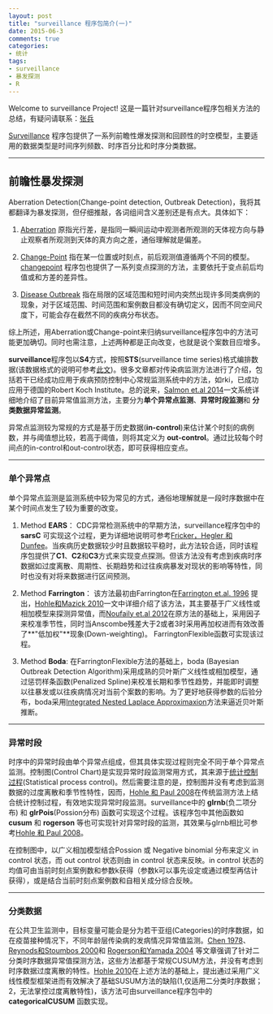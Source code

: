 ```yaml
---
layout: post
title: "surveillance 程序包简介(一)"
date: 2015-06-3
comments: true
categories: 
- 统计
tags:
- surveillance
- 暴发探测
- R
---
```


Welcome to surveillance Project! 这是一篇针对surveillance程序包相关方法的总结，有疑问请联系：[张兵](zhangbing4502431@outlook.com)

[Surveillance](http://surveillance.r-forge.r-project.org/) 程序包提供了一系列前瞻性爆发探测和回顾性的时空模型，主要适用的数据类型是时间序列频数、时序百分比和时序分类数据。

-----------------------------------------------------

## 前瞻性暴发探测

Aberration Detection(Change-point detection, Outbreak Detection)，我将其都翻译为暴发探测，但仔细推敲，各词组间含义差别还是有点大。具体如下： 
  
   1. [Aberration](http://baike.baidu.com/view/25914.htm?fromtitle=Aberration&fromid=8102429&type=syn) 原指光行差，是指同一瞬间运动中观测者所观测的天体视方向与静止观察者所观测到天体的真方向之差，通俗理解就是偏差。
  
  2. [Change-Point](http://baike.baidu.com/view/4399435.htm) 指在某一位置或时刻点，前后观测值遵循两个不同的模型。[changepoint](http://CRAN.R-project.org/package=changepoint) 程序包也提供了一系列变点探测的方法，主要依托于变点前后均值或和方差的差异性。
  
  3. [Disease Outbreak](http://baike.baidu.com/link?url=xnLkGt0RfVwftGje17US3jJHmST1IKCoS9qEZnJ9A-5eGQ8ms4GAgTp5mCstsGjYpzkRHpaZiJ6F8Gt7nHqQj_) 指在局限的区域范围和短时间内突然出现许多同类病例的现象，对于区域范围、时间范围和案例数目都没有确切定义，因而不同空间尺度下，可能会存在截然不同的疾病分布状态。  

  综上所述，用Aberration或Change-point来归纳surveillance程序包中的方法可能更加确切。同时也需注意，上述两种都是正向改变，也就是说个案数目应增多。

**surveillance**程序包以**S4**方式，按照**STS**(surveillance time series)格式编排数据(该数据格式的说明可参考[此文](http://arxiv.org/pdf/1411.1292v1.pdf))。很多文章都对传染病监测方法进行了介绍，包括若干已经成功应用于疾病预防控制中心常规监测系统中的方法，如rki，已成功应用于德国的Robert Koch Institute。总的说来，[Salmon et.al 2014](http://arxiv.org/abs/1411.1292)一文系统详细地介绍了目前异常值监测方法，主要分为**单个异常点监测**、**异常时段监测**和 **分类数据异常监测**。

异常点监测较为常规的方式是基于历史数据(**in-control**)来估计某个时刻的病例数，并与阈值想比较，若高于阈值，则将其定义为 **out-control**。通过比较每个时间点的in-control和out-control状态，即可获得相应变点。

---------------------------------------------------------------

### 单个异常点

单个异常点监测是监测系统中较为常见的方式，通俗地理解就是一段时序数据中在某个时间点发生了较为重要的改变。

   1. Method **EARS**： CDC异常检测系统中的早期方法，surveillance程序包中的 **sarsC** 可实现这个过程，更为详细地说明可参考[Fricker，Hegler 和 Dunfee](http://onlinelibrary.wiley.com/doi/10.1002/sim.3197/abstract)。当疾病历史数据较少时且数据较平稳时，此方法较合适，同时该程序包提供了**C1**、**C2**和**C3**方式来实现变点探测。但该方法没有考虑到疾病时序数据如过度离散、周期性、长期趋势和过往疾病暴发对现状的影响等特性，同时也没有对将来数据进行区间预测。
   
   2.  Method **Farrington**： 该方法最初由Farrington在[Farrington et.al. 1996](http://www.jstor.org/pss/2983331) 提出，[Hohle和Mazick 2010](http://www.statistik.lmu.de/~hoehle/pubs/hoehle_mazick2009-preprint.pdf)一文中详细介绍了该方法，其主要基于广义线性或相加模型来探测异常值，而[Noufaily et.al 2012](http://www.ncbi.nlm.nih.gov/pmc/articles/PMC3692796/)在原方法的基础上，采用因子来校准季节性，同时当Anscombe残差大于2或者3时采用再加权进而有效改善了**"低加权"**现象(Down-weighting)。 FarringtonFlexible函数可实现该过程。
   
   3. Method **Boda**: 在FarringtonFlexible方法的基础上，boda (Bayesian Outbreak Detection Algorithm)采用成熟的贝叶斯广义线性或相加模型，通过惩罚样条函数(Penalized Spline)来校准长期和季节性趋势，并能即时调整以往暴发或以往疾病情况对当前个案数的影响。为了更好地获得参数的后验分布，boda采用[Integrated Nested Laplace Approximaxion](http://www.sciencedirect.com/science/article/pii/S0167947313001552)方法来逼近贝叶斯推断。

----------------------------------------------------------------------

### 异常时段

时序中的异常时段由单个异常点组成，但其具体实现过程则完全不同于单个异常点监测。控制图(Control Chart)是实现异常时段监测常用方式，其来源于[统计控制过程](http://baike.baidu.com/link?url=YzdmviFnqYGO1IDJ-bN0UlPA4KG1em8MixjvW5y45cpmsULww494C3pEFtwvP2mCNVOsjtbLif7h492JVb0II_)(Statistical process control)。然后需要注意的是，控制图并没有考虑到监测数据的过度离散和季节性特性，因而，[Hohle 和 Paul 2008](http://www.sciencedirect.com/science/article/pii/S0167947308000716)在传统监测方法上结合统计控制过程，有效地实现异常时段监测。surveillance中的 **glrnb**(负二项分布) 和 **glrPois**(Possion分布) 函数可实现这个过程。该程序包中其他函数如 **cusum** 和 **rogerson** 等也可实现针对异常时段的监测，其效果与glrnb相比可参考[Hohle 和 Paul 2008](http://www.sciencedirect.com/science/article/pii/S0167947308000716)。

在控制图中，以广义相加模型结合Possion 或 Negative binomial 分布来定义 in control 状态，而 out control 状态则由 in control 状态来反映。in control 状态的均值可由当前时刻点案例数和参数k获得（参数k可以事先设定或通过模型再估计获得），或是结合当前时刻点案例数和自相关成分综合反映。

-------------------------------------------------------------------

### 分类数据

在公共卫生监测中，目标变量可能会是分为若干亚组(Categories)的时序数据，如在疫苗接种情况下，不同年龄层传染病的发病情况异常值监测。[Chen 1978](http://www.tandfonline.com/doi/abs/10.1080/01621459.1978.10481577)、 [Reynods和Stoumbos 2000](http://link.springer.com/article/10.1023%2FA%3A1007671903559)和 [Rogerson和Yamada 2004](http://www.cdc.gov/mmwr//preview/mmwrhtml/su5301a18.htm) 等文章强调了针对二分类时序数据异常值探测方法，这些方法都基于常规CUSUM方法，并没有考虑到时序数据过度离散的特性。[Hohle 2010](http://www.statistik.lmu.de/~hoehle/pubs/hoehle2010-preprint.pdf)在上述方法的基础上，提出通过采用广义线性模型框架进而有效解决了基础SUSUM方法的缺陷(1,仅适用二分类时序数据；2，无法掌控过度离散特性)，该方法可由surveillance程序包中的**categoricalCUSUM** 函数实现。









